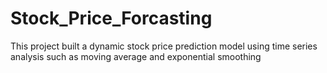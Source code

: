 # Stock_Price_Forcasting
This project built a dynamic stock price prediction model using time series analysis such as moving average and exponential smoothing
